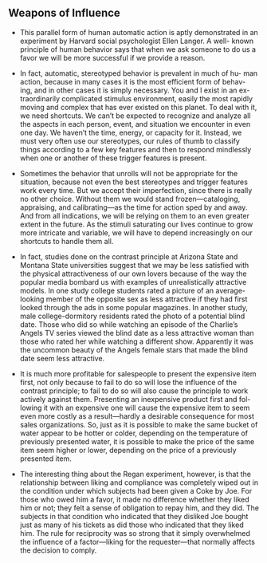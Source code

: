 ## Weapons of Influence
* This parallel form of human automatic action is aptly demonstrated in an experiment by Harvard social psychologist Ellen Langer. A well- known principle of human behavior says that when we ask someone to do us a favor we will be more successful if we provide a reason.

* In fact, automatic, stereotyped behavior is prevalent in much of hu- man action, because in many cases it is the most efficient form of behav- ing, and in other cases it is simply necessary. You and I exist in an ex- traordinarily complicated stimulus environment, easily the most rapidly moving and complex that has ever existed on this planet. To deal with it, we need shortcuts. We can’t be expected to recognize and analyze all the aspects in each person, event, and situation we encounter in even one day. We haven’t the time, energy, or capacity for it. Instead, we must very often use our stereotypes, our rules of thumb to classify things according to a few key features and then to respond mindlessly when one or another of these trigger features is present.

* Sometimes the behavior that unrolls will not be appropriate for the situation, because not even the best stereotypes and trigger features work every time. But we accept their imperfection, since there is really no other choice. Without them we would stand frozen—cataloging, appraising, and calibrating—as the time for action sped by and away. And from all indications, we will be relying on them to an even greater extent in the future. As the stimuli saturating our lives continue to grow more intricate and variable, we will have to depend increasingly on our shortcuts to handle them all.

* In fact, studies done on the contrast principle at Arizona State and Montana State universities suggest that we may be less satisfied with the physical attractiveness of our own lovers because of the way the popular media bombard us with examples of unrealistically attractive models. In one study college students rated a picture of an average- looking member of the opposite sex as less attractive if they had first looked through the ads in some popular magazines. In another study, male college-dormitory residents rated the photo of a potential blind date. Those who did so while watching an episode of the Charlie’s Angels TV series viewed the blind date as a less attractive woman than those who rated her while watching a different show. Apparently it was the uncommon beauty of the Angels female stars that made the blind date seem less attractive.

* It is much more profitable for salespeople to present the expensive item first, not only because to fail to do so will lose the influence of the contrast principle; to fail to do so will also cause the principle to work actively against them. Presenting an inexpensive product first and fol- lowing it with an expensive one will cause the expensive item to seem even more costly as a result—hardly a desirable consequence for most sales organizations. So, just as it is possible to make the same bucket of water appear to be hotter or colder, depending on the temperature of previously presented water, it is possible to make the price of the same item seem higher or lower, depending on the price of a previously presented item.

* The interesting thing about the Regan experiment, however, is that the relationship between liking and compliance was completely wiped out in the condition under which subjects had been given a Coke by Joe. For those who owed him a favor, it made no difference whether they liked him or not; they felt a sense of obligation to repay him, and they did. The subjects in that condition who indicated that they disliked Joe bought just as many of his tickets as did those who indicated that they liked him. The rule for reciprocity was so strong that it simply overwhelmed the influence of a factor—liking for the requester—that normally affects the decision to comply.
